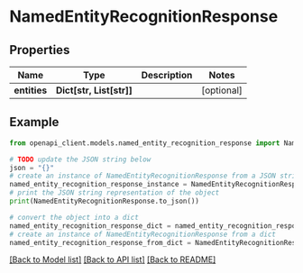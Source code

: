 # NamedEntityRecognitionResponse


## Properties

Name | Type | Description | Notes
------------ | ------------- | ------------- | -------------
**entities** | **Dict[str, List[str]]** |  | [optional] 

## Example

```python
from openapi_client.models.named_entity_recognition_response import NamedEntityRecognitionResponse

# TODO update the JSON string below
json = "{}"
# create an instance of NamedEntityRecognitionResponse from a JSON string
named_entity_recognition_response_instance = NamedEntityRecognitionResponse.from_json(json)
# print the JSON string representation of the object
print(NamedEntityRecognitionResponse.to_json())

# convert the object into a dict
named_entity_recognition_response_dict = named_entity_recognition_response_instance.to_dict()
# create an instance of NamedEntityRecognitionResponse from a dict
named_entity_recognition_response_from_dict = NamedEntityRecognitionResponse.from_dict(named_entity_recognition_response_dict)
```
[[Back to Model list]](../README.md#documentation-for-models) [[Back to API list]](../README.md#documentation-for-api-endpoints) [[Back to README]](../README.md)


